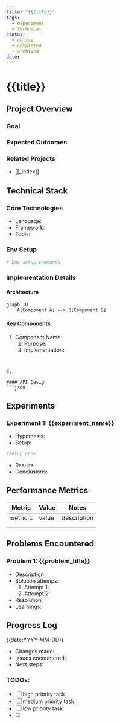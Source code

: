 ```yaml
---
title: "{{title}}"
tags:
  - experiment
  - technical
status:
  - active
  - completed
  - archived
date:
---
```

# {{title}}
## Project Overview

### Goal 
<!-- What am I trying to achieve -->

### Expected Outcomes
<!-- What does success look like -->

### Related Projects
<!-- Link to related work/experiments -->
- [[_index]]

## Technical Stack
### Core Technologies
- Language:
- Framework:
- Tools:

### Env Setup
```bash
# Env setup commands
```

### Implementation Details
#### Architecture
<!-- High level system design, components or flow diagrams -->

```mermaid
graph TD
	A[Component A] --> B[Component B]
```

#### Key Components
1. Component Name
	1. Purpose:
	2. Implementation:
	```python
```

2. 

#### API Design
```json
```

## Experiments
### Experiment 1: {{experiment_name}}
- Hypothesis:
- Setup:
```python
#setup code
```
- Results: 
- Conclusions:


## Performance Metrics

| Metric   | Value | Notes       |
| -------- | ----- | ----------- |
| metric 1 | value | description |
|          |       |             |
|          |       |             |

## Problems Encountered
### Problem 1: {{problem_title}}
- Description
- Solution attemps:
	1. Attempt 1:
	2. Attempt 2:
- Resolution:
- Learnings:


## Progress Log
{{date:YYYY-MM-DD}}
- Changes made:
- Issues encountered:
- Next steps:
### TODOs:
- [ ] high priority task
- [ ] medium priority task
- [ ] low priority task 
- [ ] 